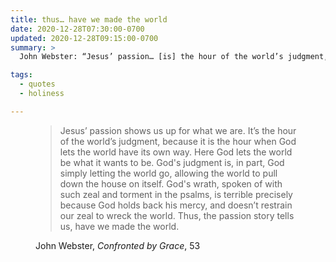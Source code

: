 ```yaml
---
title: thus… have we made the world
date: 2020-12-28T07:30:00-0700
updated: 2020-12-28T09:15:00-0700
summary: >
  John Webster: “Jesus’ passion… [is] the hour of the world’s judgment, because it is the hour when God lets the world have its own way.…”

tags:
  - quotes
  - holiness

---
```


<figure class="quotation">

> Jesus’ passion shows us up for what we are. It’s the hour of the world’s judgment, because it is the hour when God lets the world have its own way. Here God lets the world be what it wants to be. God's judgment is, in part, God simply letting the world go, allowing the world to pull down the house on itself. God's wrath, spoken of with such zeal and torment in the psalms, is terrible precisely because God holds back his mercy, and doesn’t restrain our zeal to wreck the world. Thus, the passion story tells us, have we made the world.

<figcaption>John Webster, <cite>Confronted by Grace</cite>, 53

</figure>
